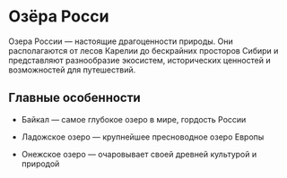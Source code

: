 # Озёра Росси

Озера России — настоящие драгоценности природы. Они располагаются от лесов Карелии до бескрайних просторов Сибири и представляют разнообразие экосистем, исторических ценностей и возможностей для путешествий.

## Главные особенности

* Байкал — самое глубокое озеро в мире, гордость России

* Ладожское озеро — крупнейшее пресноводное озеро Европы

* Онежское озеро — очаровывает своей древней культурой и природой
